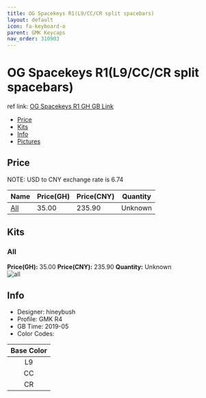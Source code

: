 ```yaml
---
title: OG Spacekeys R1(L9/CC/CR split spacebars)
layout: default
icon: fa-keyboard-o
parent: GMK Keycaps
nav_order: 310903
---
```


# OG Spacekeys R1(L9/CC/CR split spacebars)

ref link: [OG Spacekeys R1 GH GB Link](https://geekhack.org/index.php?topic=100687.0)  

* [Price](#price)  
* [Kits](#kits)  
* [Info](#info)  
* [Pictures](#pictures)  


## Price  
NOTE: USD to CNY exchange rate is 6.74

| Name          | Price(GH)    |  Price(CNY) | Quantity |
| ------------- | ------------ |  ---------- | -------- |
|[All](#all)|35.00|235.90|Unknown|


## Kits  
### All  
**Price(GH):** 35.00    **Price(CNY):** 235.90    **Quantity:** Unknown  
<img src="{{ 'assets/images/gmk-keycaps/ogspacekeys/kits_pics/all.png' | relative_url }}" alt="all" class="image featured">


## Info  
* Designer: hineybush  
* Profile: GMK R4  
* GB Time: 2019-05  
* Color Codes:  

|Base Color
| :-------------:
|L9
|CC
|CR

